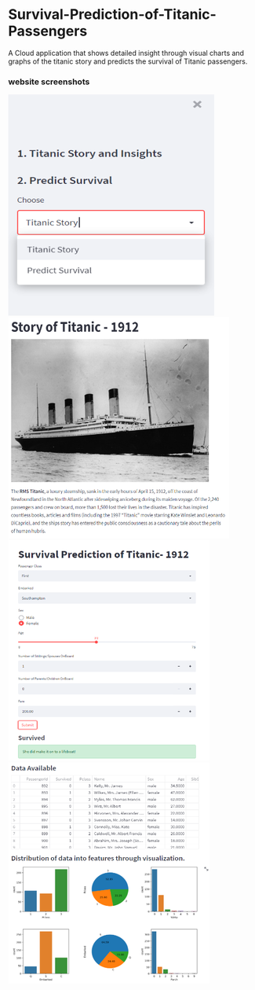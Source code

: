 # Survival-Prediction-of-Titanic-Passengers
A Cloud application that shows detailed insight through visual charts and graphs of the titanic story and predicts the survival of Titanic passengers.


### website screenshots 
<img src="https://github.com/shivam2906/Survival-Prediction-of-Titanic-Passengers/blob/main/screenshots/titanic_streamlit_1.png" width="420" height="450">                       <img src="https://github.com/shivam2906/Survival-Prediction-of-Titanic-Passengers/blob/main/screenshots/titanic_streamlit_2.png" width="450" height="450">                       <img src="https://github.com/shivam2906/Survival-Prediction-of-Titanic-Passengers/blob/main/screenshots/titanic_streamlit_4.png" width="410" height="450">              <img src="https://github.com/shivam2906/Survival-Prediction-of-Titanic-Passengers/blob/main/screenshots/titanic_streamlit_3.png" width="410" height="450">

